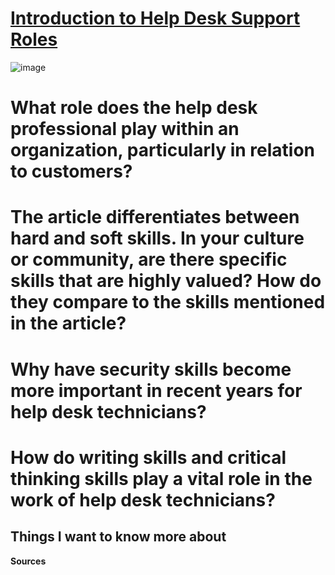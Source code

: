 # [Introduction to Help Desk Support Roles](https://www.pearsonitcertification.com/articles/article.aspx?p=2260779&seqNum=5)
![image](https://github.com/GODKINGDEATHLORD/ops-reading-notes/assets/107386231/c419d5fd-82de-4739-8b92-9773e3652f08)

# What role does the help desk professional play within an organization, particularly in relation to customers?
# The article differentiates between hard and soft skills. In your culture or community, are there specific skills that are highly valued? How do they compare to the skills mentioned in the article?
# Why have security skills become more important in recent years for help desk technicians?
# How do writing skills and critical thinking skills play a vital role in the work of help desk technicians?

## Things I want to know more about
**Sources**
